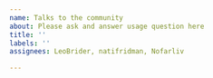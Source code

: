 ```yaml
---
name: Talks to the community
about: Please ask and answer usage question here
title: ''
labels: ''
assignees: LeoBrider, natifridman, Nofarliv

---
```




